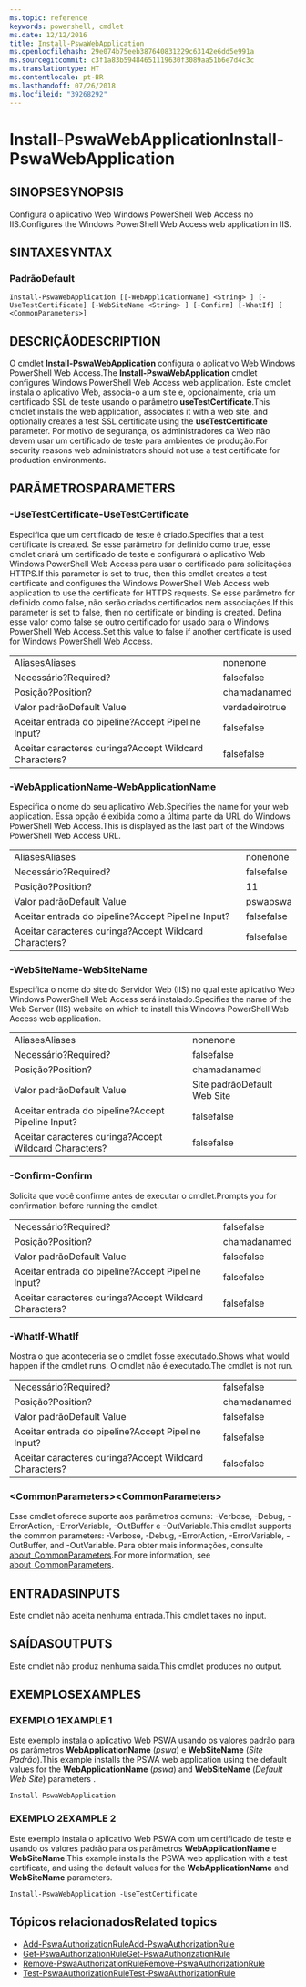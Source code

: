 ```yaml
---
ms.topic: reference
keywords: powershell, cmdlet
ms.date: 12/12/2016
title: Install-PswaWebApplication
ms.openlocfilehash: 29e074b75eeb387640831229c63142e6dd5e991a
ms.sourcegitcommit: c3f1a83b59484651119630f3089aa51b6e7d4c3c
ms.translationtype: HT
ms.contentlocale: pt-BR
ms.lasthandoff: 07/26/2018
ms.locfileid: "39268292"
---
```

# <a name="install-pswawebapplication"></a><span data-ttu-id="08418-103">Install-PswaWebApplication</span><span class="sxs-lookup"><span data-stu-id="08418-103">Install-PswaWebApplication</span></span>

## <a name="synopsis"></a><span data-ttu-id="08418-104">SINOPSE</span><span class="sxs-lookup"><span data-stu-id="08418-104">SYNOPSIS</span></span>

<span data-ttu-id="08418-105">Configura o aplicativo Web Windows PowerShell Web Access no IIS.</span><span class="sxs-lookup"><span data-stu-id="08418-105">Configures the Windows PowerShell Web Access web application in IIS.</span></span>

## <a name="syntax"></a><span data-ttu-id="08418-106">SINTAXE</span><span class="sxs-lookup"><span data-stu-id="08418-106">SYNTAX</span></span>

### <a name="default"></a><span data-ttu-id="08418-107">Padrão</span><span class="sxs-lookup"><span data-stu-id="08418-107">Default</span></span>
```
Install-PswaWebApplication [[-WebApplicationName] <String> ] [-UseTestCertificate] [-WebSiteName <String> ] [-Confirm] [-WhatIf] [ <CommonParameters>]
```

## <a name="description"></a><span data-ttu-id="08418-108">DESCRIÇÃO</span><span class="sxs-lookup"><span data-stu-id="08418-108">DESCRIPTION</span></span>

<span data-ttu-id="08418-109">O cmdlet **Install-PswaWebApplication** configura o aplicativo Web Windows PowerShell Web Access.</span><span class="sxs-lookup"><span data-stu-id="08418-109">The **Install-PswaWebApplication** cmdlet configures Windows PowerShell Web Access web application.</span></span>
<span data-ttu-id="08418-110">Este cmdlet instala o aplicativo Web, associa-o a um site e, opcionalmente, cria um certificado SSL de teste usando o parâmetro **useTestCertificate**.</span><span class="sxs-lookup"><span data-stu-id="08418-110">This cmdlet installs the web application, associates it with a web site, and optionally creates a test SSL certificate using the **useTestCertificate** parameter.</span></span> <span data-ttu-id="08418-111">Por motivo de segurança, os administradores da Web não devem usar um certificado de teste para ambientes de produção.</span><span class="sxs-lookup"><span data-stu-id="08418-111">For security reasons web administrators should not use a test certificate for production environments.</span></span>

## <a name="parameters"></a><span data-ttu-id="08418-112">PARÂMETROS</span><span class="sxs-lookup"><span data-stu-id="08418-112">PARAMETERS</span></span>

### <a name="-usetestcertificate"></a><span data-ttu-id="08418-113">-UseTestCertificate</span><span class="sxs-lookup"><span data-stu-id="08418-113">-UseTestCertificate</span></span>

<span data-ttu-id="08418-114">Especifica que um certificado de teste é criado.</span><span class="sxs-lookup"><span data-stu-id="08418-114">Specifies that a test certificate is created.</span></span> <span data-ttu-id="08418-115">Se esse parâmetro for definido como true, esse cmdlet criará um certificado de teste e configurará o aplicativo Web Windows PowerShell Web Access para usar o certificado para solicitações HTTPS.</span><span class="sxs-lookup"><span data-stu-id="08418-115">If this parameter is set to true, then this cmdlet creates a test certificate and configures the Windows PowerShell Web Access web application to use the certificate for HTTPS requests.</span></span> <span data-ttu-id="08418-116">Se esse parâmetro for definido como false, não serão criados certificados nem associações.</span><span class="sxs-lookup"><span data-stu-id="08418-116">If this parameter is set to false, then no certificate or binding is created.</span></span> <span data-ttu-id="08418-117">Defina esse valor como false se outro certificado for usado para o Windows PowerShell Web Access.</span><span class="sxs-lookup"><span data-stu-id="08418-117">Set this value to false if another certificate is used for Windows PowerShell Web Access.</span></span>

|||
|-|-|
| <span data-ttu-id="08418-118">Aliases</span><span class="sxs-lookup"><span data-stu-id="08418-118">Aliases</span></span>                              | <span data-ttu-id="08418-119">none</span><span class="sxs-lookup"><span data-stu-id="08418-119">none</span></span>                                 |
| <span data-ttu-id="08418-120">Necessário?</span><span class="sxs-lookup"><span data-stu-id="08418-120">Required?</span></span>                            | <span data-ttu-id="08418-121">false</span><span class="sxs-lookup"><span data-stu-id="08418-121">false</span></span>                                |
| <span data-ttu-id="08418-122">Posição?</span><span class="sxs-lookup"><span data-stu-id="08418-122">Position?</span></span>                            | <span data-ttu-id="08418-123">chamada</span><span class="sxs-lookup"><span data-stu-id="08418-123">named</span></span>                                |
| <span data-ttu-id="08418-124">Valor padrão</span><span class="sxs-lookup"><span data-stu-id="08418-124">Default Value</span></span>                        | <span data-ttu-id="08418-125">verdadeiro</span><span class="sxs-lookup"><span data-stu-id="08418-125">true</span></span>                                 |
| <span data-ttu-id="08418-126">Aceitar entrada do pipeline?</span><span class="sxs-lookup"><span data-stu-id="08418-126">Accept Pipeline Input?</span></span>               | <span data-ttu-id="08418-127">false</span><span class="sxs-lookup"><span data-stu-id="08418-127">false</span></span>                                |
| <span data-ttu-id="08418-128">Aceitar caracteres curinga?</span><span class="sxs-lookup"><span data-stu-id="08418-128">Accept Wildcard Characters?</span></span>          | <span data-ttu-id="08418-129">false</span><span class="sxs-lookup"><span data-stu-id="08418-129">false</span></span>                                |

### <a name="-webapplicationname"></a><span data-ttu-id="08418-130">-WebApplicationName</span><span class="sxs-lookup"><span data-stu-id="08418-130">-WebApplicationName</span></span>

<span data-ttu-id="08418-131">Especifica o nome do seu aplicativo Web.</span><span class="sxs-lookup"><span data-stu-id="08418-131">Specifies the name for your web application.</span></span> <span data-ttu-id="08418-132">Essa opção é exibida como a última parte da URL do Windows PowerShell Web Access.</span><span class="sxs-lookup"><span data-stu-id="08418-132">This is displayed as the last part of the Windows PowerShell Web Access URL.</span></span>

|||
|-|-|
| <span data-ttu-id="08418-133">Aliases</span><span class="sxs-lookup"><span data-stu-id="08418-133">Aliases</span></span>                              | <span data-ttu-id="08418-134">none</span><span class="sxs-lookup"><span data-stu-id="08418-134">none</span></span>                                 |
| <span data-ttu-id="08418-135">Necessário?</span><span class="sxs-lookup"><span data-stu-id="08418-135">Required?</span></span>                            | <span data-ttu-id="08418-136">false</span><span class="sxs-lookup"><span data-stu-id="08418-136">false</span></span>                                |
| <span data-ttu-id="08418-137">Posição?</span><span class="sxs-lookup"><span data-stu-id="08418-137">Position?</span></span>                            | <span data-ttu-id="08418-138">1</span><span class="sxs-lookup"><span data-stu-id="08418-138">1</span></span>                                    |
| <span data-ttu-id="08418-139">Valor padrão</span><span class="sxs-lookup"><span data-stu-id="08418-139">Default Value</span></span>                        | <span data-ttu-id="08418-140">pswa</span><span class="sxs-lookup"><span data-stu-id="08418-140">pswa</span></span>                                 |
| <span data-ttu-id="08418-141">Aceitar entrada do pipeline?</span><span class="sxs-lookup"><span data-stu-id="08418-141">Accept Pipeline Input?</span></span>               | <span data-ttu-id="08418-142">false</span><span class="sxs-lookup"><span data-stu-id="08418-142">false</span></span>                                |
| <span data-ttu-id="08418-143">Aceitar caracteres curinga?</span><span class="sxs-lookup"><span data-stu-id="08418-143">Accept Wildcard Characters?</span></span>          | <span data-ttu-id="08418-144">false</span><span class="sxs-lookup"><span data-stu-id="08418-144">false</span></span>                                |

### <a name="-websitename"></a><span data-ttu-id="08418-145">-WebSiteName</span><span class="sxs-lookup"><span data-stu-id="08418-145">-WebSiteName</span></span>

<span data-ttu-id="08418-146">Especifica o nome do site do Servidor Web (IIS) no qual este aplicativo Web Windows PowerShell Web Access será instalado.</span><span class="sxs-lookup"><span data-stu-id="08418-146">Specifies the name of the Web Server (IIS) website on which to install this Windows PowerShell Web Access web application.</span></span>

|||
|-|-|
| <span data-ttu-id="08418-147">Aliases</span><span class="sxs-lookup"><span data-stu-id="08418-147">Aliases</span></span>                              | <span data-ttu-id="08418-148">none</span><span class="sxs-lookup"><span data-stu-id="08418-148">none</span></span>                                 |
| <span data-ttu-id="08418-149">Necessário?</span><span class="sxs-lookup"><span data-stu-id="08418-149">Required?</span></span>                            | <span data-ttu-id="08418-150">false</span><span class="sxs-lookup"><span data-stu-id="08418-150">false</span></span>                                |
| <span data-ttu-id="08418-151">Posição?</span><span class="sxs-lookup"><span data-stu-id="08418-151">Position?</span></span>                            | <span data-ttu-id="08418-152">chamada</span><span class="sxs-lookup"><span data-stu-id="08418-152">named</span></span>                                |
| <span data-ttu-id="08418-153">Valor padrão</span><span class="sxs-lookup"><span data-stu-id="08418-153">Default Value</span></span>                        | <span data-ttu-id="08418-154">Site padrão</span><span class="sxs-lookup"><span data-stu-id="08418-154">Default Web Site</span></span>                     |
| <span data-ttu-id="08418-155">Aceitar entrada do pipeline?</span><span class="sxs-lookup"><span data-stu-id="08418-155">Accept Pipeline Input?</span></span>               | <span data-ttu-id="08418-156">false</span><span class="sxs-lookup"><span data-stu-id="08418-156">false</span></span>                                |
| <span data-ttu-id="08418-157">Aceitar caracteres curinga?</span><span class="sxs-lookup"><span data-stu-id="08418-157">Accept Wildcard Characters?</span></span>          | <span data-ttu-id="08418-158">false</span><span class="sxs-lookup"><span data-stu-id="08418-158">false</span></span>                                |

### <a name="-confirm"></a><span data-ttu-id="08418-159">-Confirm</span><span class="sxs-lookup"><span data-stu-id="08418-159">-Confirm</span></span>

<span data-ttu-id="08418-160">Solicita que você confirme antes de executar o cmdlet.</span><span class="sxs-lookup"><span data-stu-id="08418-160">Prompts you for confirmation before running the cmdlet.</span></span>

|||
|-|-|
| <span data-ttu-id="08418-161">Necessário?</span><span class="sxs-lookup"><span data-stu-id="08418-161">Required?</span></span>                            | <span data-ttu-id="08418-162">false</span><span class="sxs-lookup"><span data-stu-id="08418-162">false</span></span>                                |
| <span data-ttu-id="08418-163">Posição?</span><span class="sxs-lookup"><span data-stu-id="08418-163">Position?</span></span>                            | <span data-ttu-id="08418-164">chamada</span><span class="sxs-lookup"><span data-stu-id="08418-164">named</span></span>                                |
| <span data-ttu-id="08418-165">Valor padrão</span><span class="sxs-lookup"><span data-stu-id="08418-165">Default Value</span></span>                        | <span data-ttu-id="08418-166">false</span><span class="sxs-lookup"><span data-stu-id="08418-166">false</span></span>                                |
| <span data-ttu-id="08418-167">Aceitar entrada do pipeline?</span><span class="sxs-lookup"><span data-stu-id="08418-167">Accept Pipeline Input?</span></span>               | <span data-ttu-id="08418-168">false</span><span class="sxs-lookup"><span data-stu-id="08418-168">false</span></span>                                |
| <span data-ttu-id="08418-169">Aceitar caracteres curinga?</span><span class="sxs-lookup"><span data-stu-id="08418-169">Accept Wildcard Characters?</span></span>          | <span data-ttu-id="08418-170">false</span><span class="sxs-lookup"><span data-stu-id="08418-170">false</span></span>                                |

### <a name="-whatif"></a><span data-ttu-id="08418-171">-WhatIf</span><span class="sxs-lookup"><span data-stu-id="08418-171">-WhatIf</span></span>

<span data-ttu-id="08418-172">Mostra o que aconteceria se o cmdlet fosse executado.</span><span class="sxs-lookup"><span data-stu-id="08418-172">Shows what would happen if the cmdlet runs.</span></span>
<span data-ttu-id="08418-173">O cmdlet não é executado.</span><span class="sxs-lookup"><span data-stu-id="08418-173">The cmdlet is not run.</span></span>

|||
|-|-|
| <span data-ttu-id="08418-174">Necessário?</span><span class="sxs-lookup"><span data-stu-id="08418-174">Required?</span></span>                            | <span data-ttu-id="08418-175">false</span><span class="sxs-lookup"><span data-stu-id="08418-175">false</span></span>                                |
| <span data-ttu-id="08418-176">Posição?</span><span class="sxs-lookup"><span data-stu-id="08418-176">Position?</span></span>                            | <span data-ttu-id="08418-177">chamada</span><span class="sxs-lookup"><span data-stu-id="08418-177">named</span></span>                                |
| <span data-ttu-id="08418-178">Valor padrão</span><span class="sxs-lookup"><span data-stu-id="08418-178">Default Value</span></span>                        | <span data-ttu-id="08418-179">false</span><span class="sxs-lookup"><span data-stu-id="08418-179">false</span></span>                                |
| <span data-ttu-id="08418-180">Aceitar entrada do pipeline?</span><span class="sxs-lookup"><span data-stu-id="08418-180">Accept Pipeline Input?</span></span>               | <span data-ttu-id="08418-181">false</span><span class="sxs-lookup"><span data-stu-id="08418-181">false</span></span>                                |
| <span data-ttu-id="08418-182">Aceitar caracteres curinga?</span><span class="sxs-lookup"><span data-stu-id="08418-182">Accept Wildcard Characters?</span></span>          | <span data-ttu-id="08418-183">false</span><span class="sxs-lookup"><span data-stu-id="08418-183">false</span></span>                                |

### <a name="ltcommonparametersgt"></a><span data-ttu-id="08418-184">&lt;CommonParameters&gt;</span><span class="sxs-lookup"><span data-stu-id="08418-184">&lt;CommonParameters&gt;</span></span>

<span data-ttu-id="08418-185">Esse cmdlet oferece suporte aos parâmetros comuns: -Verbose, -Debug, -ErrorAction, -ErrorVariable, -OutBuffer e -OutVariable.</span><span class="sxs-lookup"><span data-stu-id="08418-185">This cmdlet supports the common parameters: -Verbose, -Debug, -ErrorAction, -ErrorVariable, -OutBuffer, and -OutVariable.</span></span> <span data-ttu-id="08418-186">Para obter mais informações, consulte [about_CommonParameters](http://go.microsoft.com/fwlink/p/?LinkID=113216).</span><span class="sxs-lookup"><span data-stu-id="08418-186">For more information, see [about_CommonParameters](http://go.microsoft.com/fwlink/p/?LinkID=113216).</span></span>

## <a name="inputs"></a><span data-ttu-id="08418-187">ENTRADAS</span><span class="sxs-lookup"><span data-stu-id="08418-187">INPUTS</span></span>

<span data-ttu-id="08418-188">Este cmdlet não aceita nenhuma entrada.</span><span class="sxs-lookup"><span data-stu-id="08418-188">This cmdlet takes no input.</span></span>

## <a name="outputs"></a><span data-ttu-id="08418-189">SAÍDAS</span><span class="sxs-lookup"><span data-stu-id="08418-189">OUTPUTS</span></span>

<span data-ttu-id="08418-190">Este cmdlet não produz nenhuma saída.</span><span class="sxs-lookup"><span data-stu-id="08418-190">This cmdlet produces no output.</span></span>

## <a name="examples"></a><span data-ttu-id="08418-191">EXEMPLOS</span><span class="sxs-lookup"><span data-stu-id="08418-191">EXAMPLES</span></span>

### <a name="example-1"></a><span data-ttu-id="08418-192">EXEMPLO 1</span><span class="sxs-lookup"><span data-stu-id="08418-192">EXAMPLE 1</span></span>

<span data-ttu-id="08418-193">Este exemplo instala o aplicativo Web PSWA usando os valores padrão para os parâmetros **WebApplicationName** (*pswa*) e **WebSiteName** (*Site Padrão*).</span><span class="sxs-lookup"><span data-stu-id="08418-193">This example installs the PSWA web application using the default values for the **WebApplicationName** (*pswa*) and **WebSiteName** (*Default Web Site*) parameters .</span></span>

```
Install-PswaWebApplication
```

### <a name="example-2"></a><span data-ttu-id="08418-194">EXEMPLO 2</span><span class="sxs-lookup"><span data-stu-id="08418-194">EXAMPLE 2</span></span>

<span data-ttu-id="08418-195">Este exemplo instala o aplicativo Web PSWA com um certificado de teste e usando os valores padrão para os parâmetros **WebApplicationName** e **WebSiteName**.</span><span class="sxs-lookup"><span data-stu-id="08418-195">This example installs the PSWA web application with a test certificate, and using the default values for the **WebApplicationName** and **WebSiteName** parameters.</span></span>

```
Install-PswaWebApplication -UseTestCertificate
```

## <a name="related-topics"></a><span data-ttu-id="08418-196">Tópicos relacionados</span><span class="sxs-lookup"><span data-stu-id="08418-196">Related topics</span></span>

- [<span data-ttu-id="08418-197">Add-PswaAuthorizationRule</span><span class="sxs-lookup"><span data-stu-id="08418-197">Add-PswaAuthorizationRule</span></span>](add-pswaauthorizationrule.md)
- [<span data-ttu-id="08418-198">Get-PswaAuthorizationRule</span><span class="sxs-lookup"><span data-stu-id="08418-198">Get-PswaAuthorizationRule</span></span>](get-pswaauthorizationrule.md)
- [<span data-ttu-id="08418-199">Remove-PswaAuthorizationRule</span><span class="sxs-lookup"><span data-stu-id="08418-199">Remove-PswaAuthorizationRule</span></span>](remove-pswaauthorizationrule.md)
- [<span data-ttu-id="08418-200">Test-PswaAuthorizationRule</span><span class="sxs-lookup"><span data-stu-id="08418-200">Test-PswaAuthorizationRule</span></span>](test-pswaauthorizationrule.md)